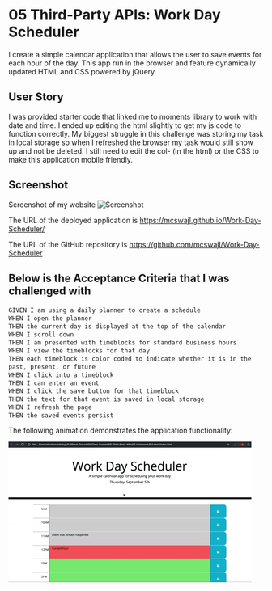 # 05 Third-Party APIs: Work Day Scheduler

I create a simple calendar application that allows the user to save events for each hour of the day. This app run in the browser and feature dynamically updated HTML and CSS powered by jQuery.

## User Story

I was provided starter code that linked me to moments library to work with date and time. I ended up editing the html slightly to get my js code to function correctly. My biggest struggle in this challenge was storing my task in local storage so when I refreshed the browser my task would still show up and not be deleted. I still need to edit the col- (in the html) or the CSS to make this application mobile friendly.

## Screenshot

Screenshot of my website
![Screenshot](./images/screenshot.jpg)

The URL of the deployed application is https://mcswajl.github.io/Work-Day-Scheduler/

The URL of the GitHub repository is https://github.com/mcswajl/Work-Day-Scheduler


## Below is the Acceptance Criteria that I was challenged with

```
GIVEN I am using a daily planner to create a schedule
WHEN I open the planner
THEN the current day is displayed at the top of the calendar
WHEN I scroll down
THEN I am presented with timeblocks for standard business hours
WHEN I view the timeblocks for that day
THEN each timeblock is color coded to indicate whether it is in the past, present, or future
WHEN I click into a timeblock
THEN I can enter an event
WHEN I click the save button for that timeblock
THEN the text for that event is saved in local storage
WHEN I refresh the page
THEN the saved events persist
```

The following animation demonstrates the application functionality:

![day planner demo](./Assets/05-third-party-apis-homework-demo.gif)


